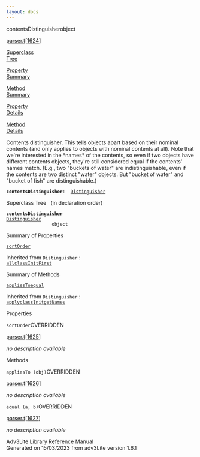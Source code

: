 ```yaml
---
layout: docs
---
```

<span class="title">contentsDistinguisher</span><span class="type">object</span>

[parser.t](../file/parser.t.html)\[[1624](../source/parser.t.html#1624)\]

[Superclass  
Tree](#_SuperClassTree_)

[Property  
Summary](#_PropSummary_)

[Method  
Summary](#_MethodSummary_)

[Property  
Details](#_Properties_)

[Method  
Details](#_Methods_)



Contents distinguisher. This tells objects apart based on their nominal
contents (and only applies to objects with nominal contents at all).
Note that we're interested in the \*names\* of the contents, so even if
two objects have different contents objects, they're still considered
equal if the contents' names match. (E.g., two "buckets of water" are
indistinguishable, even if the contents are two distinct "water"
objects. But "bucket of water" and "bucket of fish" are
distinguishable.)

**`contentsDistinguisher`**` :   `[`Distinguisher`](../object/Distinguisher.html)



<span id="_SuperClassTree_"></span>



<span class="hdln">Superclass Tree</span>   (in declaration order)



**`contentsDistinguisher`**  
[`Distinguisher`](../object/Distinguisher.html)  
`                 object`  
<span id="_PropSummary_"></span>



<span class="hdln">Summary of Properties</span>  



[`sortOrder`](#sortOrder)

Inherited from `Distinguisher` :  
[`all`](../object/Distinguisher.html#all)[`classInitFirst`](../object/Distinguisher.html#classInitFirst)

<span id="_MethodSummary_"></span>



<span class="hdln">Summary of Methods</span>  



[`appliesTo`](#appliesTo)[`equal`](#equal)

Inherited from `Distinguisher` :  
[`apply`](../object/Distinguisher.html#apply)[`classInit`](../object/Distinguisher.html#classInit)[`getNames`](../object/Distinguisher.html#getNames)

<span id="_Properties_"></span>



<span class="hdln">Properties</span>  



<span id="sortOrder"></span>

`sortOrder`<span class="rem">OVERRIDDEN</span>

[parser.t](../file/parser.t.html)\[[1625](../source/parser.t.html#1625)\]



*no description available*



<span id="_Methods_"></span>



<span class="hdln">Methods</span>  



<span id="appliesTo"></span>

`appliesTo (obj)`<span class="rem">OVERRIDDEN</span>

[parser.t](../file/parser.t.html)\[[1626](../source/parser.t.html#1626)\]



*no description available*



<span id="equal"></span>

`equal (a, b)`<span class="rem">OVERRIDDEN</span>

[parser.t](../file/parser.t.html)\[[1627](../source/parser.t.html#1627)\]



*no description available*





Adv3Lite Library Reference Manual  
Generated on 15/03/2023 from adv3Lite version 1.6.1


